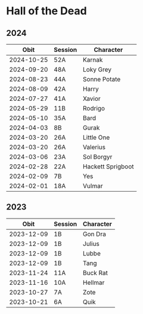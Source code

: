 # Hall of the Dead

## 2024

| Obit | Session | Character |
|------|---------|-----------| 
| 2024-10-25 | 52A | Karnak |
| 2024-09-20 | 48A | Loky Grey |
| 2024-08-23 | 44A | Sonne Potate |
| 2024-08-09 | 42A | Harry |
| 2024-07-27 | 41A | Xavior |
| 2024-05-29 | 11B | Rodrigo |
| 2024-05-10 | 35A | Bard |
| 2024-04-03 | 8B | Gurak |
| 2024-03-20 | 26A | Little One |
| 2024-03-20 | 26A | Valerius |
| 2024-03-06 | 23A | Sol Borgyr |
| 2024-02-28 | 22A | Hackett Sprigboot | 
| 2024-02-09 | 7B | Yes | 
| 2024-02-01 | 18A | Vulmar |

## 2023

| Obit | Session | Character |
|------|---------|-----------|
| 2023-12-09 | 1B | Gon Dra | 
| 2023-12-09 | 1B | Julius | 
| 2023-12-09 | 1B | Lubbe |
| 2023-12-09 | 1B | Tang |
| 2023-11-24 | 11A | Buck Rat |
| 2023-11-16 | 10A | Hellmar | 
| 2023-10-27 | 7A | Zote |
| 2023-10-21 | 6A | Quik | 









